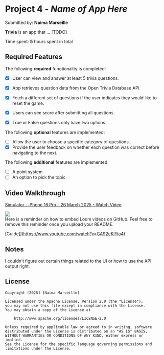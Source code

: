 # Project 4 - *Name of App Here*

Submitted by: **Naima Marseille**

**Trivia** is an app that ... [TODO] 

Time spent: **5** hours spent in total

## Required Features

The following **required** functionality is completed:

- [x] User can view and answer at least 5 trivia questions.
- [x] App retrieves question data from the Open Trivia Database API.
- [x] Fetch a different set of questions if the user indicates they would like to reset the game.
- [x] Users can see score after submitting all questions.
- [x] True or False questions only have two options.


The following **optional** features are implemented:

  
- [ ] Allow the user to choose a specific category of questions.
- [x] Provide the user feedback on whether each question was correct before navigating to the next.

The following **additional** features are implemented:

- [ ] A point system
- [ ] An option to pick the topic

## Video Walkthrough
<div>
    <a href="https://www.loom.com/share/72dd89b8ed054fce9268484bfcde42f5">
      <p>Simulator - iPhone 16 Pro - 26 March 2025 - Watch Video</p>
    </a>
    <a href="https://www.loom.com/share/72dd89b8ed054fce9268484bfcde42f5">
      <img style="max-width:300px;" src="https://cdn.loom.com/sessions/thumbnails/72dd89b8ed054fce9268484bfcde42f5-25a8d7c019189ef7-full-play.gif">
    </a>
  </div>
Here is a reminder on how to embed Loom videos on GitHub. Feel free to remove this reminder once you upload your README. 

[Guide]](https://www.youtube.com/watch?v=GA92eKlYio4) .

## Notes
I couldn't figure out certain things related to the UI or how to use the API output right.

## License

    Copyright [2025] [Naima Marseille]

    Licensed under the Apache License, Version 2.0 (the "License");
    you may not use this file except in compliance with the License.
    You may obtain a copy of the License at

        http://www.apache.org/licenses/LICENSE-2.0

    Unless required by applicable law or agreed to in writing, software
    distributed under the License is distributed on an "AS IS" BASIS,
    WITHOUT WARRANTIES OR CONDITIONS OF ANY KIND, either express or implied.
    See the License for the specific language governing permissions and
    limitations under the License.
